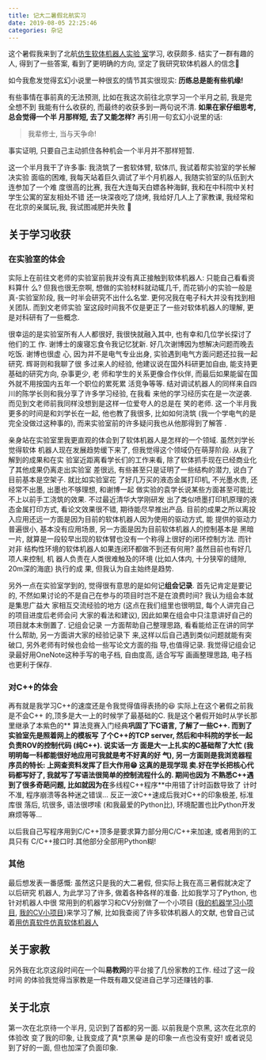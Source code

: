 ```yaml
---
title: 记大二暑假北航实习
date: 2019-08-05 22:25:46
categories: 杂记
---
```


这个暑假我来到了北航[仿生软体机器人实验
室](http://softrobotics.buaa.edu.cn/peoples/peoples_ch/index.htm)学习, 收获颇多.
结实了一群有趣的人, 得到了一些答案, 看到了更明确的方向, 坚定了我研究软体机器人的信念💪

<!-- More -->

如今我愈发觉得玄幻小说里一种很玄的情节其实很现实: **历练总是能有些机缘!**

有些事情在事前真的无法预测, 比如在我这次前往北京学习一个半月之前, 我是完全想不到
我能有什么收获的, 而最终的收获多到一两句说不清. **如果在家仔细思考, 总会觉得一个半
月那样短, 去了又能怎样?** 再引用一句玄幻小说里的话:

> 我辈修士, 当与天争命!

事实证明, 只要自己主动抓住各种机会一个半月并不那样短暂.

这一个半月我干了许多事: 我浇筑了一套软体臂, 软体爪, 我试着帮实验室的学长解决实验
面临的困难, 我每天站着巨久调试了半个月机器人, 我随实验室的队伍到大连参加了一个难
度很高的比赛, 我在大连每天白嫖各种海鲜, 我和在中科院中关村学生公寓的室友相处不错
还一块深夜吃了烧烤, 我给好几人上了家教课, 我经常和在北京的亲属玩,我, 我试图减肥并失败
🤦‍

## 关于学习收获

### 在实验室的体会

实际上在前往文老师的实验室前我并没有真正接触到软体机器人: 只能自己看看资料算什
么? 但我也很无奈啊, 想做的实验材料就动辄几千, 而花销小的实验一般是真-实验室阶段,
我一时半会研究不出什么名堂. 更何况我在电子科大并没有找到相关团队. 而到文老师实验
室这段时间我不仅是更正了一些对软体机器人的理解, 更是对科研有了一些概念.

很幸运的是实验室所有人人都很好, 我很快就融入其中, 也有幸和几位学长探讨了他们的工
作. 谢博士的废寝忘食令我记忆犹新. 好几次谢博因为想解决问题而晚去吃饭. 谢博也很虚
心, 因为并不是电气专业出身, 实验遇到电气方面问题还拉我一起研究. 辉哥则和我聊了很
多过来人的经验, 他建议说在国外科研更加自由, 能支持更基础的研究方向, 杂事更少, 老
师和学生的关系更像合作伙伴, 而最后如果能留在国外就不用按国内五年一个职位的累死累
活竞争等等. 结对调试机器人的同样来自四川的陈学长则和我分享了许多学习经验, 在我看
来他的学习经历实在是一次逆袭. 而见到文老师前我同样没想到是这样一位爱夸人的总是在
笑的老师. 这一个半月我更多的时间是和刘学长在一起, 他也教了我很多, 比如如何浇筑
(我一个学电气的是完全没做过这种事的), 而来实验室前的许多疑问我也从他那得到了解答
.

亲身站在实验室里我更直观的体会到了软体机器人是怎样的一个领域. 虽然刘学长觉得软体
机器人现在发展趋势缓下来了, 但我觉得这个领域仍在萌芽阶段. 从我了解到的成果和在实
验室近距离看学长们的工作来看, 除了软体抓手现在已经商业化了其他成果仍离走出实验室
差很远, 有些甚至只是证明了一些结构的潜力, 说白了目前基本是空架子. 就比如实验室花
了好几万买的液态金属打印机, 不光墨水贵, 还经常不出墨, 出墨也不够理想, 和谢博一起
做实验的袁学长说某些方面甚至可能比不上以前手工浇筑的效果. 不过最近清华大学刚研发
出了类似喷墨打印机原理的液态金属打印方式, 看论文效果很不错, 期待能尽早推出产品.
目前的成果之所以离投入应用还远一方面是因为目前的软体机器人因为使用的驱动方式, 能
提供的驱动力普遍很小, 基本没有应用场景, 另一方面是因为目前软体机器人的控制基本是
黑暗一片, 就算是一段较早出现的软体臂也没有一个称得上很好的闭环控制方法. 而针对非
结构性环境的软体机器人如果连闭环都做不到还有何用? 虽然目前也有好几项人来控制, 机
器人负责在人类很难触及的环境 (比如人体内, 十分狭窄的缝隙, 20m深的海底) 执行的成
果, 但我认为自主始终是趋势.

另外一点在实验室学到的, 觉得很有意思的是如何记**组会记录**. 首先记肯定是要记的,
不然如果讨论的不是自己在参与的项目时岂不是在浪费时间? 我认为组会本就是集思广益大
家相互交流经验的地方 (这点在我们组里也很明显, 每个人讲完自己的项目进度后老师会问
大家的看法和建议), 因此如果在组会中只注意讲好自己的项目就本末倒置了. 记组会记录
一方面帮助自己整理思路, 看看能给正在讲的同学什么帮助, 另一方面讲大家的经验记录下
来,这样以后自己遇到类似问题就能有突破口, 另外老师有时候也会给一些写论文方面的指
导,也值得记录. 我觉得记组会记录最好用OneNote这种手写的电子档, 自由度高, 适合写写
画画整理思路, 电子档也更利于保存.

### 对C++的体会

再有就是我学习C++的速度还是令我觉得值得表扬的😆 实际上在这个暑假之前我是不会C++
的,顶多是大一上的时候学了最基础的C. 我是这个暑假开始时从学长那里继承了本紫色的**
算法竞赛入门经典**巩固了下C语言, 了解了一些C++. 而到了实验室先是照着网上的模板写
了个C++的TCP server, 然后和中科院的学长一起负责ROV的控制代码 (纯C++). 说实话一方
面是大一上扎实的C基础帮了大忙 (我明明每一科都能很好地应用可我就是考不好真的好
气), 另一方面则是我浏览器程序员的特长: 上网查资料发挥了巨大作用😁 这真的是现学现
卖.好在学长把核心代码都写好了, 我就写了写语法很简单的控制流程什么的. 期间也因为
不熟悉C++遇到了很多奇葩问题, 比如就因为在**多线程C++程序**中用错了计时函数导致了
计时不准, 程序崩溃等各种迷之错误... 反正一波C++速成后我对C++的印象极差, 标准库很
落后, 坑很多, 语法很啰嗦 (和我最爱的Python比), 环境配置也比Python开发麻烦等等...

以后我自己写程序用到C/C++顶多是要求算力部分用C/C++来加速, 或者用到的工具只有
C/C++接口时.其他部分全部用Python糊!

### 其他

最后想发表一番感慨: 虽然这只是我的大二暑假, 但实际上我在高三暑假就决定了以后研究
机器人, 为此学习了许多, 做着各种各样的准备. 比如我学习了Python, 也针对机器人中很
常用到的机器学习和CV分别做了一个小项目 ([我的机器学习小项目](https://github.com/LeoJhonSong/SVM-Learning-Sample), [我的CV小项目](https://github.com/LeoJhonSong/Fingertip-Drawboard))来学习了解, 比如我查阅了许多软体机器人的文献, 也曾自己试着[用仿真软件仿真软体机器人]()

## 关于家教

另外我在北京这段时间在一个叫**易教网**的平台接了几份家教的工作. 经过了这一段时间
的体验我觉得当家教是一件既有趣又促进自己学习还赚钱的事.

## 关于北京

第一次在北京待一个半月, 见识到了首都的另一面. 以前我是个京黑, 这次在北京的体验改
变了我的印象, 让我变成了真*京黑😁 是的印象一点也没有变好! 或者说见到了好的一面,
但也加深了负面印象.